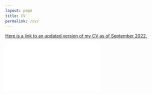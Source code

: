 ```yaml
---
layout: page
title: CV
permalink: /cv/
---
```


<a href="https://www.dropbox.com/s/2a35v7r8wh1o14m/2022_sept_Moore.pdf?dl=0" target="_blank"> Here is a link to an updated version of my CV as of September 2022.</a>


![CV](/images/2022_sept_Moore.pdf)
